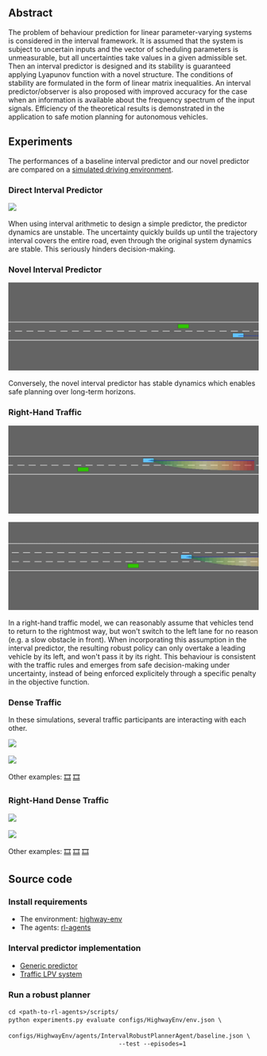 ## Abstract

The problem of behaviour prediction for linear parameter-varying systems is considered in the interval framework. It is assumed that the system is subject to uncertain inputs and the vector of scheduling parameters is unmeasurable, but all uncertainties take values in a given admissible set. Then an interval predictor is designed and its stability is guaranteed applying Lyapunov function with a novel structure. The conditions of stability are formulated in the form of linear matrix inequalities. An interval predictor/observer is also proposed with improved accuracy for the case when an information is available about the frequency spectrum of the input signals. Efficiency of the theoretical results is demonstrated in the application to safe motion planning for autonomous vehicles.

## Experiments

The performances of a baseline interval predictor and our novel predictor are compared on a [simulated driving environment](https://github.com/eleurent/highway-env).

### Direct Interval Predictor

![](assets/interval_direct.gif)

When using interval arithmetic to design a simple predictor, the predictor dynamics are unstable. The uncertainty quickly builds up until the trajectory interval covers the entire road, even through the original system dynamics are stable. This seriously hinders decision-making.

### Novel Interval Predictor

![](assets/interval_novel.gif)

Conversely, the novel interval predictor has stable dynamics which enables safe planning over long-term horizons.

### Right-Hand Traffic

![](assets/stuck.gif)

![](assets/overtake.gif)

In a right-hand traffic model, we can reasonably assume that vehicles tend to return to the rightmost way, but won't switch to the left lane for no reason (e.g. a slow obstacle in front). When incorporating this assumption in the interval predictor, the resulting robust policy can only overtake a leading vehicle by its left, and won't pass it by its right.
This behaviour is consistent with the traffic rules and emerges from safe decision-making under uncertainty, instead of being enforced explicitely through a specific penalty in the objective function.

### Dense Traffic

In these simulations, several traffic participants are interacting with each other.

![](assets/traf1.gif)

![](assets/traf2.gif)

Other examples: [🎞️](assets/traf3.gif) [🎞️](assets/traf4.gif)

### Right-Hand Dense Traffic

![](assets/rht1.gif)

![](assets/rht2.gif)

Other examples: [🎞️](assets/rht3.gif) [🎞️](assets/rht4.gif) [🎞️](assets/rht5.gif)

## Source code

### Install requirements

* The environment: [highway-env](https://github.com/eleurent/highway-env)
* The agents: [rl-agents](https://github.com/eleurent/rl-agents)

### Interval predictor implementation

* [Generic predictor](https://github.com/eleurent/highway-env/blob/master/highway_env/interval.py#L171)
* [Traffic LPV system](https://github.com/eleurent/highway-env/blob/master/highway_env/vehicle/uncertainty.py#L199)

### Run a robust planner

```shell
cd <path-to-rl-agents>/scripts/
python experiments.py evaluate configs/HighwayEnv/env.json \
                               configs/HighwayEnv/agents/IntervalRobustPlannerAgent/baseline.json \
                               --test --episodes=1
```
